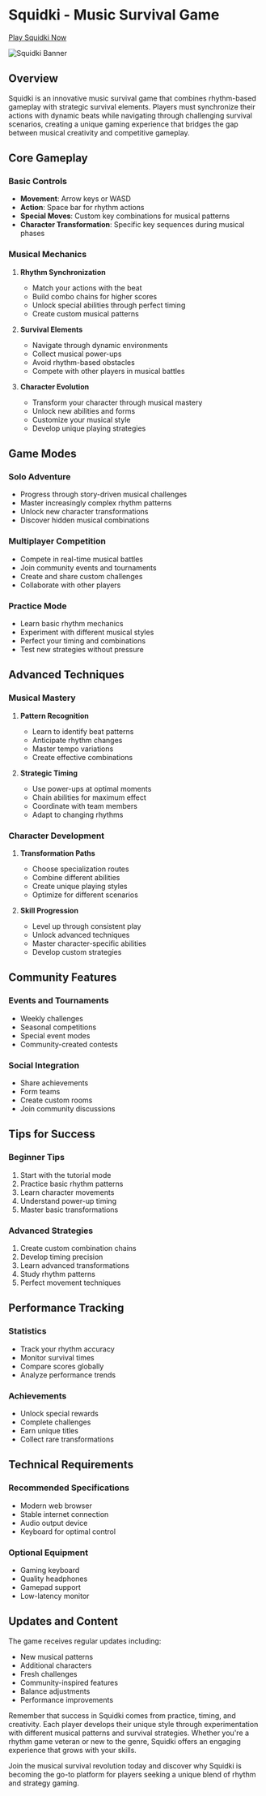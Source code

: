 # Squidki - Music Survival Game
[Play Squidki Now](https://squidki.online/)


![Squidki Banner](https://squidki.online/1.jpg)



## Overview

Squidki is an innovative music survival game that combines rhythm-based gameplay with strategic survival elements. Players must synchronize their actions with dynamic beats while navigating through challenging survival scenarios, creating a unique gaming experience that bridges the gap between musical creativity and competitive gameplay.

## Core Gameplay

### Basic Controls
- **Movement**: Arrow keys or WASD
- **Action**: Space bar for rhythm actions
- **Special Moves**: Custom key combinations for musical patterns
- **Character Transformation**: Specific key sequences during musical phases

### Musical Mechanics
1. **Rhythm Synchronization**
   - Match your actions with the beat
   - Build combo chains for higher scores
   - Unlock special abilities through perfect timing
   - Create custom musical patterns

2. **Survival Elements**
   - Navigate through dynamic environments
   - Collect musical power-ups
   - Avoid rhythm-based obstacles
   - Compete with other players in musical battles

3. **Character Evolution**
   - Transform your character through musical mastery
   - Unlock new abilities and forms
   - Customize your musical style
   - Develop unique playing strategies

## Game Modes

### Solo Adventure
- Progress through story-driven musical challenges
- Master increasingly complex rhythm patterns
- Unlock new character transformations
- Discover hidden musical combinations

### Multiplayer Competition
- Compete in real-time musical battles
- Join community events and tournaments
- Create and share custom challenges
- Collaborate with other players

### Practice Mode
- Learn basic rhythm mechanics
- Experiment with different musical styles
- Perfect your timing and combinations
- Test new strategies without pressure

## Advanced Techniques

### Musical Mastery
1. **Pattern Recognition**
   - Learn to identify beat patterns
   - Anticipate rhythm changes
   - Master tempo variations
   - Create effective combinations

2. **Strategic Timing**
   - Use power-ups at optimal moments
   - Chain abilities for maximum effect
   - Coordinate with team members
   - Adapt to changing rhythms

### Character Development
1. **Transformation Paths**
   - Choose specialization routes
   - Combine different abilities
   - Create unique playing styles
   - Optimize for different scenarios

2. **Skill Progression**
   - Level up through consistent play
   - Unlock advanced techniques
   - Master character-specific abilities
   - Develop custom strategies

## Community Features

### Events and Tournaments
- Weekly challenges
- Seasonal competitions
- Special event modes
- Community-created contests

### Social Integration
- Share achievements
- Form teams
- Create custom rooms
- Join community discussions

## Tips for Success

### Beginner Tips
1. Start with the tutorial mode
2. Practice basic rhythm patterns
3. Learn character movements
4. Understand power-up timing
5. Master basic transformations

### Advanced Strategies
1. Create custom combination chains
2. Develop timing precision
3. Learn advanced transformations
4. Study rhythm patterns
5. Perfect movement techniques

## Performance Tracking

### Statistics
- Track your rhythm accuracy
- Monitor survival times
- Compare scores globally
- Analyze performance trends

### Achievements
- Unlock special rewards
- Complete challenges
- Earn unique titles
- Collect rare transformations

## Technical Requirements

### Recommended Specifications
- Modern web browser
- Stable internet connection
- Audio output device
- Keyboard for optimal control

### Optional Equipment
- Gaming keyboard
- Quality headphones
- Gamepad support
- Low-latency monitor

## Updates and Content

The game receives regular updates including:
- New musical patterns
- Additional characters
- Fresh challenges
- Community-inspired features
- Balance adjustments
- Performance improvements

Remember that success in Squidki comes from practice, timing, and creativity. Each player develops their unique style through experimentation with different musical patterns and survival strategies. Whether you're a rhythm game veteran or new to the genre, Squidki offers an engaging experience that grows with your skills.

Join the musical survival revolution today and discover why Squidki is becoming the go-to platform for players seeking a unique blend of rhythm and strategy gaming.
